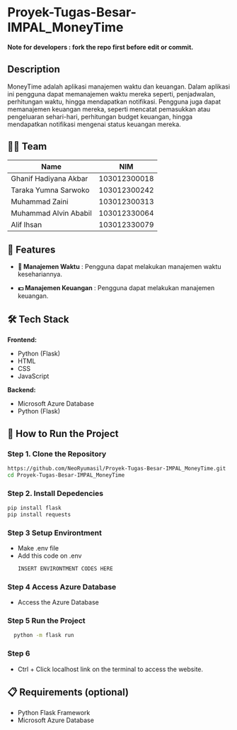 # Proyek-Tugas-Besar-IMPAL_MoneyTime

**Note for developers : fork the repo first before edit or commit.**

## Description
MoneyTime adalah aplikasi manajemen waktu dan keuangan. Dalam aplikasi ini pengguna dapat memanajemen waktu mereka
seperti, penjadwalan, perhitungan waktu, hingga mendapatkan notifikasi. Pengguna juga dapat memanajemen keuangan mereka, seperti mencatat pemasukkan atau pengeluaran sehari-hari, perhitungan budget keuangan, hingga mendapatkan 
notifikasi mengenai status keuangan mereka.

## 🧑‍💻 Team

|          **Name**          |      **NIM**        |
|----------------------------|---------------------|
| Ghanif Hadiyana Akbar      | 103012300018        |
| Taraka Yumna Sarwoko       | 103012300242        |
| Muhammad Zaini             | 103012300313        |
| Muhammad Alvin Ababil      | 103012330064        |
| Alif Ihsan                 | 103012330079        |

## 🚀 Features
- **📆 Manajemen Waktu**                   : Pengguna dapat melakukan manajemen waktu kesehariannya.

- **💵 Manajemen Keuangan**                : Pengguna dapat melakukan manajemen keuangan.

## 🛠 Tech Stack

**Frontend:**
- Python (Flask)
- HTML
- CSS
- JavaScript

**Backend:**
- Microsoft Azure Database
- Python (Flask)

## 🚀 How to Run the Project

### Step 1. Clone the Repository
```bash
https://github.com/NeoRyumasil/Proyek-Tugas-Besar-IMPAL_MoneyTime.git
cd Proyek-Tugas-Besar-IMPAL_MoneyTime
```

### Step 2. Install Depedencies
```bash
pip install flask
pip install requests
```

### Step 3 Setup Environtment
- Make .env file
- Add this code on .env
  ```bash
  INSERT ENVIRONTMENT CODES HERE
  ```
  
### Step 4 Access Azure Database
- Access the Azure Database

### Step 5 Run the Project
```bash
  python -m flask run
```

### Step 6 
- Ctrl + Click localhost link on the terminal to access the website.

## 📋 Requirements (optional)
- Python Flask Framework
- Microsoft Azure Database